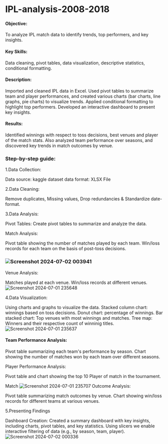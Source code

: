 # IPL-analysis-2008-2018
#### Objective: 
To analyze IPL match data to identify trends, top performers, and key insights.
#### Key Skills: 
Data cleaning, pivot tables, data visualization, descriptive statistics, conditional formatting.

#### Description: 
Imported and cleaned IPL data in Excel. Used pivot tables to summarize team and player performances, and created various charts (bar charts, line graphs, pie charts) to visualize trends. Applied conditional formatting to highlight top performers. Developed an interactive dashboard to present key insights.

#### Results: 
Identified winnings with respect to toss decisions, best venues and player of the match stats. Also analyzed team performance over seasons, and discovered key trends in match outcomes by venue.


### Step-by-step guide:
1.Data Collection:

Data source: kaggle dataset
data format: XLSX File

2.Data Cleaning:

Remove duplicates, Missing values, Drop redundancies & Standardize date-format.

3.Data Analysis:

Pivot Tables: Create pivot tables to summarize and analyze the data.

Match Analysis:

Pivot table showing the number of matches played by each team.
Win/loss records for each team on the basis of post-toss decisions.
###  ![Screenshot 2024-07-02 003941](https://github.com/MDSoleh/IPL-analysis-2008-2018/assets/99492800/d2203f1e-5768-4e54-9477-1e6ecad94998)


Venue Analysis:

Matches played at each venue.
Win/loss records at different venues.
![Screenshot 2024-07-01 235648](https://github.com/MDSoleh/IPL-analysis-2008-2018/assets/99492800/7f4c2123-74e4-4296-b1d6-2aad1230e9a1)

4.Data Visualization: 

Using charts and graphs to visualize the data.
Stacked column chart: winnings based on toss decisions.
Donut chart: percentage of winnings.
Bar stacked chart: Top venues with most winnings and matches.
Tree map: Winners and their respective count of winninig titles.
![Screenshot 2024-07-01 235637](https://github.com/MDSoleh/IPL-analysis-2008-2018/assets/99492800/e85db028-6fb0-41c2-9a10-ccad1df185e9)

#### Team Performance Analysis:

Pivot table summarizing each team's performance by season.
Chart showing the number of matches won by each team over different seasons.

Player Performance Analysis:

Pivot table and chart showing the top 10 Player of match in the tournament.

Match ![Screenshot 2024-07-01 235707](https://github.com/MDSoleh/IPL-analysis-2008-2018/assets/99492800/b8491384-f78e-4692-9520-e68084e90e5e)
Outcome Analysis:

Pivot table summarizing match outcomes by venue.
Chart showing win/loss records for different teams at various venues.

5.Presenting Findings

Dashboard Creation:
Created a summary dashboard with key insights, including charts, pivot tables, and key statistics.
Using slicers we enable interactive filtering of data (e.g., by season, team, player).
![Screenshot 2024-07-02 000336](https://github.com/MDSoleh/IPL-analysis-2008-2018/assets/99492800/92efb0ea-b040-4974-b472-4f9d361a17fb)


